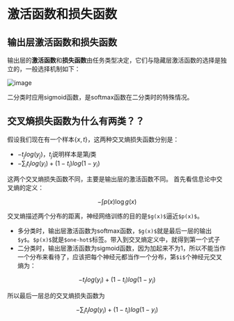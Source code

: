 # 激活函数和损失函数

## 输出层激活函数和损失函数

输出层的**激活函数**和**损失函数**由任务类型决定，它们与隐藏层激活函数的选择是独立的，一般选择机制如下：  

![image](https://pic4.zhimg.com/v2-0a7016d069c25a1aa65384349d9d24ee_r.jpg)  

二分类时应用sigmoid函数，是softmax函数在二分类时的特殊情况。

## 交叉熵损失函数为什么有两类？？

假设我们现在有一个样本${\{x,t\}}$，这两种交叉熵损失函数分别是：  

- $-t_jlog(y_j)$，${t_j}$说明样本是第$j$类
- $-\sum_{i}t_ilog(y_i)+(1-t_i)log(1-y_i)$

这两个交叉熵损失函数不同，主要是输出层的激活函数不同。
首先看信息论中交叉熵的定义：
```math
-\int p(x)\log g(x)
```
交叉熵描述两个分布的距离，神经网络训练的目的是`$g(x)$`逼近`$p(x)$`。
- 多分类时，输出层激活函数为softmax函数，`$g(x)$`就是最后一层的输出`$y$`。`$p(x)$`就是`$one-hot$`标签。带入到交叉熵定义中，就得到第一个式子
- 二分类时，输出层激活函数为sigmoid函数，因为加起来不为1，所以不能当作一个分布来看待了，应该把每个神经元都当作一个分布，第`$i$`个神经元交叉熵为：
```math
-t_ilog(y_i)+(1-t_i)log(1-y_i)
```
所以最后一层总的交叉熵损失函数为

```math
-\sum_{i}t_ilog(y_i)+(1-t_i)log(1-y_i)
```

